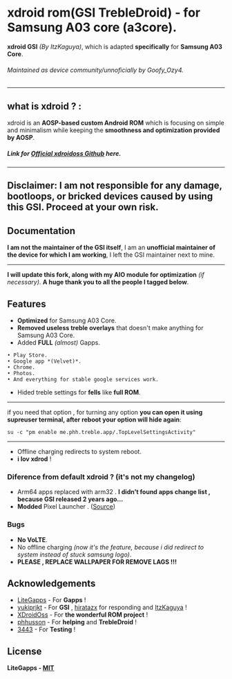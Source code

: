 # xdroid rom(GSI TrebleDroid) - for Samsung A03 core (a3core).
**xdroid GSI** *(By ItzKaguya)*, which is adapted **specifically** for **Samsung A03 Core**.
###### Maintained as device community/unnoficially by Goofy_Ozy4. 
***
## what is xdroid ? :
xdroid is an **AOSP-based custom Android ROM** which is focusing on simple and minimalism while keeping the **smoothness and optimization provided by AOSP**. 
##### Link for [Official xdroidoss Github](https://github.com/xdroid-oss) here.
***
## Disclaimer: I am not responsible for any damage, bootloops, or bricked devices caused by using this GSI. Proceed at your own risk.
## Documentation
**I am not the maintainer of the GSI itself**, I am an **unofficial maintainer of the device for which I am working**, I left the GSI maintainer next to mine.
***
 **I will update this fork, along with my AIO module for optimization** *(if necessary)*. **A huge thank you to all the people I tagged below**.


## Features

- **Optimized** for Samsung A03 Core.
- **Removed useless treble overlays** that doesn't make anything for Samsung A03 Core.
- Added **FULL** *(almost)* Gapps.
```
• Play Store.
• Google app *(Velvet)*.
• Chrome.
• Photos.
• And everything for stable google services work. 
```
- Hided treble settings for **fells** like **full ROM**.
***
if you need that option , for turning any option **you can open it using supreuser terminal, after reboot your option will hide again**:
```
su -c "pm enable me.phh.treble.app/.TopLevelSettingsActivity"
```
***
- Offline charging redirects to system reboot. 
- **i lov xdrod** !

### Diference from default xdroid ? (it's not my changelog)
- Arm64 apps replaced with arm32 . **I didn't found apps change list , because GSI released 2 years ago...**
- **Modded** Pixel Launcher . ([Source](https://github.com/Ardjlon/vendor_PixelLauncher))

### Bugs
- **No VoLTE**.
- No offline charging *(now it's the feature, because i did redirect to system instead of stuck samsung logo)*.
- **PLEASE , REPLACE WALLPAPER FOR REMOVE LAGS !!!**

## Acknowledgements
 - [LiteGapps](https://litegapps.github.io/) - For **Gapps** !
 - [yukiprjkt](https://t.me/shirayuki_plygrnd) - For **GSI** , [hiratazx](https://github.com/hiratazx) for responding and [ItzKaguya](https://gitlab.com/ItzKaguya) !
 - [XDroidOss](https://github.com/xdroid-oss) - For **the wonderful ROM project** !
 - [phhusson](https://github.com/phhusson) - For **helping** and **TrebleDroid** !
 - [3443](https://github.com/FlowerGEN) - For **Testing** !
## License

**LiteGapps - [MIT](https://choosealicense.com/licenses/mit/)**

